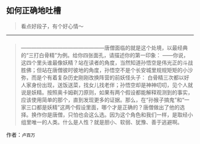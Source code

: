 ## 如何正确地吐槽

> 看点好段子，有个好心情～


 
---

### 

> ————————————————唐僧面临的就是这个处境，以最经典的“三打白骨精”为例。给你四张面孔，请描述你的第一印象：
> ——你说，这四个里头谁最像妖精？站在读者的角度，当然知道孙悟空是伟光正的斗战胜佛；但站在唐僧彼时彼地的角度，孙悟空不是个长安城里规规矩矩的小沙弥，而是个有着复杂历史刚刚改换阵营的前妖怪头子：
> 白骨精三次都以好人家身份出现，送饭送菜，找女儿找老伴；孙悟空却是神神叨叨，见个人就说是妖精。按照奥卡姆剃刀原则，如果有两个假设都能解释观测到的事实，应该使用简单的那个，直到发现更多的证据。那么，在“孙猴子搞鬼”和“一家三口都是妖精”这两个假设里面，哪个才是正确的？唐僧做出了他的选择。换作你是唐僧，只怕也会这么选。因为这个角色和我们一样，是取经小组里唯一的人类。什么是人性？就是胆小、软弱、犹豫、善于逃避啊。


作者：`卢百万`